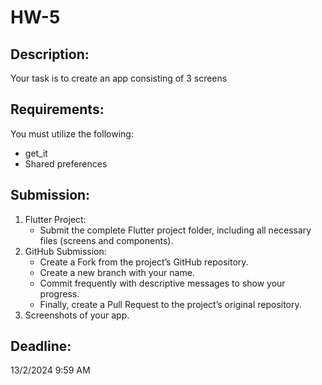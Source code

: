 # HW-5

## Description:
Your task is to create an app consisting of 3 screens


## Requirements:
You must utilize the following:  
-	get_it 
- Shared preferences 
 
## Submission:
1. Flutter Project:
    - Submit the complete Flutter project folder, including all necessary files (screens and components).
2. GitHub Submission:
   - Create a Fork from the project’s GitHub repository.
   - Create a new branch with your name.
   - Commit frequently with descriptive messages to show your progress.
   - Finally, create a Pull Request to the project’s original repository.
3. Screenshots of your app.

## Deadline: 
13/2/2024  9:59 AM
